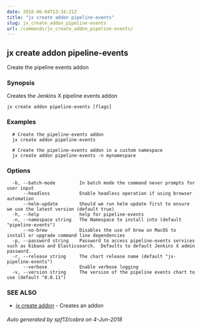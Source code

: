 ```yaml
---
date: 2018-06-04T13:34:21Z
title: "jx create addon pipeline-events"
slug: jx_create_addon_pipeline-events
url: /commands/jx_create_addon_pipeline-events/
---
```

## jx create addon pipeline-events

Create the pipeline events addon

### Synopsis

Creates the Jenkins X pipeline events addon

```
jx create addon pipeline-events [flags]
```

### Examples

```
  # Create the pipeline-events addon
  jx create addon pipeline-events
  
  # Create the pipeline-events addon in a custom namespace
  jx create addon pipeline-events -n mynamespace
```

### Options

```
  -b, --batch-mode         In batch mode the command never prompts for user input
      --headless           Enable headless operation if using browser automation
      --helm-update        Should we run helm update first to ensure we use the latest version (default true)
  -h, --help               help for pipeline-events
  -n, --namespace string   The Namespace to install into (default "pipeline-events")
      --no-brew            Disables the use of brew on MacOS to install or upgrade command line dependencies
  -p, --password string    Password to access pipeline-events services such as Kibana and Elasticsearch.  Defaults to default Jenkins X admin password.
  -r, --release string     The chart release name (default "jx-pipeline-events")
      --verbose            Enable verbose logging
  -v, --version string     The version of the pipeline events chart to use (default "0.0.11")
```

### SEE ALSO

* [jx create addon](/commands/jx_create_addon/)	 - Creates an addon

###### Auto generated by spf13/cobra on 4-Jun-2018
